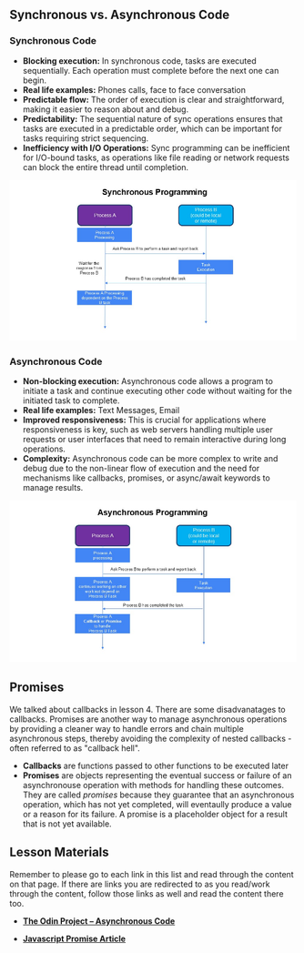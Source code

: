 
## Synchronous vs. Asynchronous Code

### Synchronous Code

- **Blocking execution:** In synchronous code, tasks are executed sequentially. Each operation must complete before the next one can begin.
- **Real life examples:** Phones calls, face to face conversation
- **Predictable flow:** The order of execution is clear and straightforward, making it easier to reason about and debug.
- **Predictability:** The sequential nature of sync operations ensures that tasks are executed in a predictable order, which can be important for tasks requiring strict sequencing.
- **Inefficiency with I/O Operations:** Sync programming can be inefficient for I/O-bound tasks, as operations like file reading or network requests can block the entire thread until completion.

![image](https://github.com/Code-the-Dream-School/intro-to-programming-2026/blob/main/assets/Lesson08/Synchronous%20Flow.JPG?raw=true)

### Asynchronous Code
- **Non-blocking execution:** Asynchronous code allows a program to initiate a task and continue executing other code without waiting for the initiated task to complete.
- **Real life examples:** Text Messages, Email
- **Improved responsiveness:** This is crucial for applications where responsiveness is key, such as web servers handling multiple user requests or user interfaces that need to remain interactive during long operations.
- **Complexity:** Asynchronous code can be more complex to write and debug due to the non-linear flow of execution and the need for mechanisms like callbacks, promises, or async/await keywords to manage results.

![image](https://github.com/Code-the-Dream-School/intro-to-programming-2026/blob/main/assets/Lesson08/Asynchronous%20Flow.JPG?raw=true)

## Promises

We talked about callbacks in lesson 4.  There are some disadvanatages to callbacks.  Promises are another way to manage asynchronous operations by providing a cleaner way to handle errors and chain multiple asynchronous steps, thereby avoiding the complexity of nested callbacks - often referred to as "callback hell".

- **Callbacks** are functions passed to other functions to be executed later
- **Promises** are objects representing the eventual success or failure of an asynchronouse operation with methods for handling these outcomes.  They are called *promises* because they guarantee that an asynchronous operation, which has not yet completed, will eventaully produce a value or a reason for its failure.  A promise is a placeholder object for a result that is not yet available.

## Lesson Materials

Remember to please go to each link in this list and read through the content on that page. If there are links you are redirected to as you read/work through the content, follow those links as well and read the content there too.

- **[The Odin Project – Asynchronous Code](https://www.theodinproject.com/lessons/node-path-javascript-asynchronous-code)**

- **[Javascript Promise Article](https://dmitripavlutin.com/what-is-javascript-promise/)**
